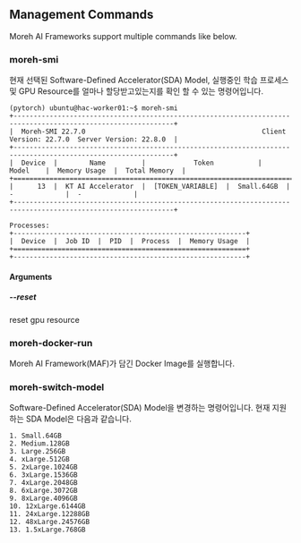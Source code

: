 ## Management Commands

Moreh AI Frameworks support multiple commands like below.

### moreh-smi
현재 선택된 Software-Defined Accelerator(SDA) Model, 실행중인 학습 프로세스 및 GPU Resource를 얼마나 할당받고있는지를 확인 할 수 있는 명령어입니다.
```
(pytorch) ubuntu@hac-worker01:~$ moreh-smi
+--------------------------------------------------------------------------------------------------------------+
|  Moreh-SMI 22.7.0                                            Client Version: 22.7.0  Server Version: 22.8.0  |
+--------------------------------------------------------------------------------------------------------------+
|  Device  |        Name         |            Token           |     Model    |  Memory Usage  |  Total Memory  |
+==============================================================================================================+
|      13  |  KT AI Accelerator  |  [TOKEN_VARIABLE]  |  Small.64GB  |  -             |  -             |
+--------------------------------------------------------------------------------------------------------------+

Processes:
+----------------------------------------------------------+
|  Device  |  Job ID  |  PID  |  Process  |  Memory Usage  |
+==========================================================+
+----------------------------------------------------------+
```

#### Arguments
##### --reset
reset gpu resource

### moreh-docker-run
Moreh AI Framework(MAF)가 담긴 Docker Image를 실행합니다.

### moreh-switch-model
Software-Defined Accelerator(SDA) Model을 변경하는 명령어입니다. 현재 지원하는 SDA Model은 다음과 같습니다.

```shell
1. Small.64GB
2. Medium.128GB
3. Large.256GB
4. xLarge.512GB
5. 2xLarge.1024GB
6. 3xLarge.1536GB
7. 4xLarge.2048GB
8. 6xLarge.3072GB
9. 8xLarge.4096GB
10. 12xLarge.6144GB
11. 24xLarge.12288GB
12. 48xLarge.24576GB
13. 1.5xLarge.768GB
```